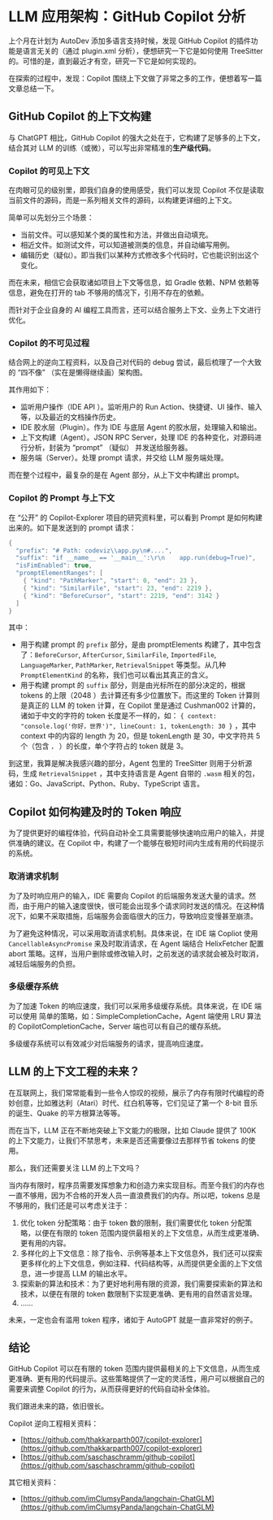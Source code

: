 # LLM 应用架构：GitHub Copilot 分析

上个月在计划为 AutoDev 添加多语言支持时候，发现 GitHub Copilot 的插件功能是语言无关的（通过 plugin.xml 分析），便想研究一下它是如何使用
TreeSitter 的。可惜的是，直到最近才有空，研究一下它是如何实现的。

在探索的过程中，发现：Copilot 围绕上下文做了非常之多的工作，便想着写一篇文章总结一下。

## GitHub Copilot 的上下文构建

与 ChatGPT 相比，GitHub Copilot 的强大之处在于，它构建了足够多的上下文，结合其对 LLM 的训练（或微），可以写出非常精准的**生产级代码**。

### Copilot 的可见上下文

在肉眼可见的级别里，即我们自身的使用感受，我们可以发现 Copilot 不仅是读取当前文件的源码，而是一系列相关文件的源码，以构建更详细的上下文。

简单可以先划分三个场景：

- 当前文件。可以感知某个类的属性和方法，并做出自动填充。
- 相近文件。如测试文件，可以知道被测类的信息，并自动编写用例。
- 编辑历史（疑似）。即当我们以某种方式修改多个代码时，它也能识别出这个变化。

而在未来，相信它会获取诸如项目上下文等信息，如 Gradle 依赖、NPM 依赖等信息，避免在打开的 tab 不够用的情况下，引用不存在的依赖。

而针对于企业自身的 AI 编程工具而言，还可以结合服务上下文、业务上下文进行优化。

### Copilot 的不可见过程

结合网上的逆向工程资料，以及自己对代码的 debug 尝试，最后梳理了一个大致的 “四不像” （实在是懒得继续画）架构图。

其作用如下：

- 监听用户操作（IDE API ）。监听用户的 Run Action、快捷键、UI 操作、输入等，以及最近的文档操作历史。
- IDE 胶水层（Plugin）。作为 IDE 与底层 Agent 的胶水层，处理输入和输出。
- 上下文构建（Agent）。JSON RPC Server，处理 IDE 的各种变化，对源码进行分析，封装为 “prompt” （疑似） 并发送给服务器。
- 服务端（Server）。处理 prompt 请求，并交给 LLM 服务端处理。

而在整个过程中，最复杂的是在 Agent 部分，从上下文中构建出 prompt。

### Copilot 的 Prompt 与上下文

在 “公开” 的 Copilot-Explorer 项目的研究资料里，可以看到 Prompt 是如何构建出来的。如下是发送到的 prompt 请求：

```kotlin
{
  "prefix": "# Path: codeviz\\app.py\n#....",
  "suffix": "if __name__ == '__main__':\r\n    app.run(debug=True)",
  "isFimEnabled": true,
  "promptElementRanges": [
    { "kind": "PathMarker", "start": 0, "end": 23 },
    { "kind": "SimilarFile", "start": 23, "end": 2219 },
    { "kind": "BeforeCursor", "start": 2219, "end": 3142 }
  ]
}
```

其中：

- 用于构建 prompt 的 `prefix` 部分，是由 promptElements
  构建了，其中包含了：`BeforeCursor`, `AfterCursor`, `SimilarFile`, `ImportedFile`, `LanguageMarker`, `PathMarker`, `RetrievalSnippet`
  等类型。从几种 `PromptElementKind` 的名称，我们也可以看出其真正的含义。
- 用于构建 prompt 的 `suffix` 部分，则是由光标所在的部分决定的，根据 tokens 的上限（2048 ）去计算还有多少位置放下。而这里的
  Token 计算则是真正的 LLM 的 token 计算，在 Copilot 里是通过 Cushman002 计算的，诸如于中文的字符的 token
  长度是不一样的，如： `{ context: "console.log('你好，世界')", lineCount: 1, tokenLength: 30 }` ，其中 context 中的内容的
  length 为 20，但是 tokenLength 是 30，中文字符共 5 个（包含 `，` ）的长度，单个字符占的 token 就是 3。

到这里，我算是解决我感兴趣的部分，Agent 包里的 TreeSitter 则用于分析源码，生成 `RetrievalSnippet` ，其中支持语言是 Agent
自带的 `.wasm` 相关的包，诸如：Go、JavaScript、Python、Ruby、TypeScript 语言。

## Copilot 如何构建及时的 Token 响应

为了提供更好的编程体验，代码自动补全工具需要能够快速响应用户的输入，并提供准确的建议。在 Copilot
中，构建了一个能够在极短时间内生成有用的代码提示的系统。

### 取消请求机制

为了及时响应用户的输入，IDE 需要向 Copilot
的后端服务发送大量的请求。然而，由于用户的输入速度很快，很可能会出现多个请求同时发送的情况。在这种情况下，如果不采取措施，后端服务会面临很大的压力，导致响应变慢甚至崩溃。

为了避免这种情况，可以采用取消请求机制。具体来说，在 IDE 端 Copliot 使用 `CancellableAsyncPromise` 来及时取消请求，在 Agent
端结合 HelixFetcher 配置 abort 策略。这样，当用户删除或修改输入时，之前发送的请求就会被及时取消，减轻后端服务的负担。

### 多级缓存系统

为了加速 Token 的响应速度，我们可以采用多级缓存系统。具体来说，在 IDE 端可以使用 简单的策略，如：SimpleCompletionCache，Agent
端使用 LRU 算法的 CopilotCompletionCache，Server 端也可以有自己的缓存系统。

多级缓存系统可以有效减少对后端服务的请求，提高响应速度。

## LLM 的上下文工程的未来？

在互联网上，我们常常能看到一些令人惊叹的视频，展示了内存有限时代编程的奇妙创意，比如雅达利（Atari）时代、红白机等等，它们见证了第一个
8-bit 音乐的诞生、Quake 的平方根算法等等。

而在当下，LLM 正在不断地突破上下文能力的极限，比如 Claude 提供了 100K 的上下文能力，让我们不禁思考，未来是否还需要像过去那样节省
tokens 的使用。

那么，我们还需要关注 LLM 的上下文吗？

当内存有限时，程序员需要发挥想象力和创造力来实现目标。而至今我们的内存也一直不够用，因为不合格的开发人员一直浪费我们的内存。所以吧，tokens
总是不够用的，我们还是可以考虑关注于：

1. 优化 token 分配策略：由于 token 数的限制，我们需要优化 token 分配策略，以便在有限的 token 范围内提供最相关的上下文信息，从而生成更准确、更有用的内容。
2. 多样化的上下文信息：除了指令、示例等基本上下文信息外，我们还可以探索更多样化的上下文信息，例如注释、代码结构等，从而提供更全面的上下文信息，进一步提高
   LLM 的输出水平。
3. 探索新的算法和技术：为了更好地利用有限的资源，我们需要探索新的算法和技术，以便在有限的 token 数限制下实现更准确、更有用的自然语言处理。
4. ……

未来，一定也会有滥用 token 程序，诸如于 AutoGPT 就是一直非常好的例子。

## 结论

GitHub Copilot 可以在有限的 token 范围内提供最相关的上下文信息，从而生成更准确、更有用的代码提示。这些策略提供了一定的灵活性，用户可以根据自己的需要来调整
Copilot 的行为，从而获得更好的代码自动补全体验。

我们跟进未来的路，依旧很长。

Copilot 逆向工程相关资料：

- [https://github.com/thakkarparth007/copilot-explorer](https://github.com/thakkarparth007/copilot-explorer)
- [https://github.com/saschaschramm/github-copilot](https://github.com/saschaschramm/github-copilot)

其它相关资料：

- [https://github.com/imClumsyPanda/langchain-ChatGLM](https://github.com/imClumsyPanda/langchain-ChatGLM)
